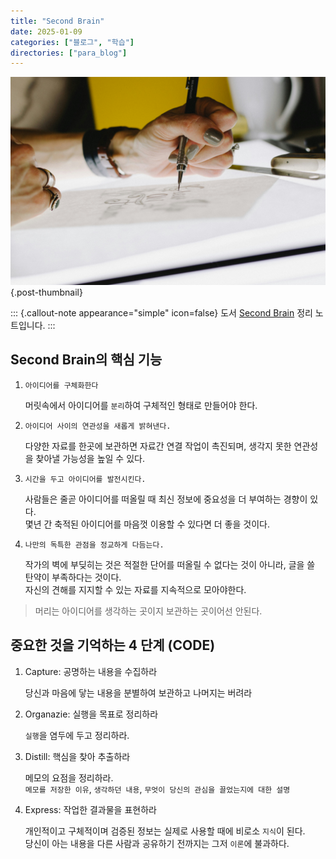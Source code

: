 ```yaml
---
title: "Second Brain"
date: 2025-01-09
categories: ["블로그", "학습"]
directories: ["para_blog"]
---
```


![](/img/human-thumb.jpg){.post-thumbnail}

::: {.callout-note appearance="simple" icon=false}
도서 [Second Brain](https://product.kyobobook.co.kr/detail/S000201140661) 정리 노트입니다.
:::

## Second Brain의 핵심 기능

1. `아이디어를 구체화한다`

   머릿속에서 아이디어를 `분리`하여 구체적인 형태로 만들어야 한다.

2. `아이디어 사이의 연관성을 새롭게 밝혀낸다.`

   다양한 자료를 한곳에 보관하면 자료간 연결 작업이 촉진되며, 생각지 못한 연관성을 찾아낼 가능성을 높일 수 있다.

3. `시간을 두고 아이디어를 발전시킨다.`

   사람들은 줄곧 아이디어를 떠올릴 때 최신 정보에 중요성을 더 부여하는 경향이 있다.  
   몇년 간 축적된 아이디어를 마음껏 이용할 수 있다면 더 좋을 것이다.

4. `나만의 독특한 관점을 정교하게 다듬는다.`

   작가의 벽에 부딪히는 것은 적절한 단어를 떠올릴 수 없다는 것이 아니라, 글을 쓸 탄약이 부족하다는 것이다.  
   자신의 견해를 지지할 수 있는 자료를 지속적으로 모아야한다.

> 머리는 아이디어를 생각하는 곳이지 보관하는 곳이어선 안된다.

## 중요한 것을 기억하는 4 단계 (CODE)

1. Capture: 공명하는 내용을 수집하라

   당신과 마음에 닿는 내용을 분별하여 보관하고 나머지는 버려라

1. Organazie: 실행을 목표로 정리하라

   `실행`을 염두에 두고 정리하라.

1. Distill: 핵심을 찾아 추출하라

   메모의 요점을 정리하라.  
   `메모를 저장한 이유`, `생각하던 내용`, `무엇이 당신의 관심을 끌었는지에 대한 설명`

1. Express: 작업한 결과물을 표현하라

   개인적이고 구체적이며 검증된 정보는 실제로 사용할 때에 비로소 `지식`이 된다.  
   당신이 아는 내용을 다른 사람과 공유하기 전까지는 그저 `이론`에 불과하다.



